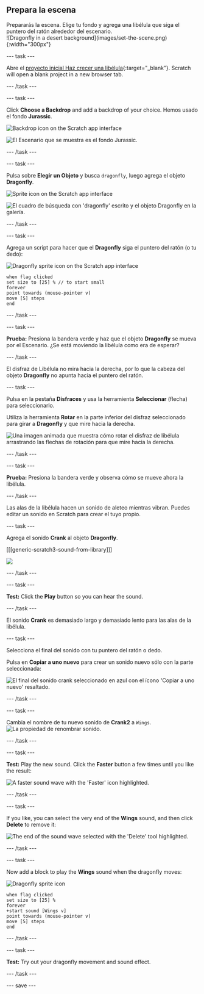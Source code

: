 ## Prepara la escena

<div style="display: flex; flex-wrap: wrap">
<div style="flex-basis: 200px; flex-grow: 1; margin-right: 15px;">
Prepararás la escena. Elige tu fondo y agrega una libélula que siga el puntero del ratón alrededor del escenario.
</div>
<div>
![Dragonfly in a desert background](images/set-the-scene.png){:width="300px"}
</div>
</div>

--- task ---

Abre el [proyecto inicial Haz crecer una libélula](https://scratch.mit.edu/projects/535695413/editor){:target="_blank"}. Scratch will open a blank project in a new browser tab.

--- /task ---

--- task ---

Click **Choose a Backdrop** and add a backdrop of your choice. Hemos usado el fondo **Jurassic**.

![Backdrop icon on the Scratch app interface](images/choose-backdrop-icon.png)

![El Escenario que se muestra es el fondo Jurassic.](images/Jurassic-backdrop.png)

--- /task ---

--- task ---

Pulsa sobre **Elegir un Objeto** y busca `dragonfly`, luego agrega el objeto **Dragonfly**.

![Sprite icon on the Scratch app interface](images/choose-sprite-icon.png)

![El cuadro de búsqueda con 'dragonfly' escrito y el objeto Dragonfly en la galería.](images/dragonfly-search.png)

--- /task ---

--- task ---

Agrega un script para hacer que el **Dragonfly** siga el puntero del ratón (o tu dedo):

![Dragonfly sprite icon on the Scratch app interface](images/dragonfly-icon.png)

```blocks3
when flag clicked
set size to [25] % // to start small
forever
point towards (mouse-pointer v)
move [5] steps
end
```
--- /task ---

--- task ---

**Prueba:** Presiona la bandera verde y haz que el objeto **Dragonfly** se mueva por el Escenario. ¿Se está moviendo la libélula como era de esperar?

--- /task ---

El disfraz de Libélula no mira hacia la derecha, por lo que la cabeza del objeto **Dragonfly** no apunta hacia el puntero del ratón.

--- task ---

Pulsa en la pestaña **Disfraces** y usa la herramienta **Seleccionar** (flecha) para seleccionarlo.

Utiliza la herramienta **Rotar** en la parte inferior del disfraz seleccionado para girar a **Dragonfly** y que mire hacia la derecha.

![Una imagen animada que muestra cómo rotar el disfraz de libélula arrastrando las flechas de rotación para que mire hacia la derecha.](images/rotated-costume.gif)

--- /task ---

--- task ---

**Prueba:** Presiona la bandera verde y observa cómo se mueve ahora la libélula.

--- /task ---

Las alas de la libélula hacen un sonido de aleteo mientras vibran. Puedes editar un sonido en Scratch para crear el tuyo propio.

--- task ---

Agrega el sonido **Crank** al objeto **Dragonfly**.

[[[generic-scratch3-sound-from-library]]]

![](images/crank-sound-editor.png)

--- /task ---

--- task ---

**Test:** Click the **Play** button so you can hear the sound.

--- /task ---

El sonido **Crank** es demasiado largo y demasiado lento para las alas de la libélula.

--- task ---

Selecciona el final del sonido con tu puntero del ratón o dedo.

Pulsa en **Copiar a uno nuevo** para crear un sonido nuevo sólo con la parte seleccionada:

![El final del sonido crank seleccionado en azul con el ícono 'Copiar a uno nuevo' resaltado.](images/crank-copy-end.png)

--- /task ---

--- task ---

Cambia el nombre de tu nuevo sonido de **Crank2** a `Wings`. ![La propiedad de renombrar sonido.](images/crank-wings-sound.png)

--- /task ---

--- task ---

**Test:** Play the new sound. Click the **Faster** button a few times until you like the result:

![A faster sound wave with the 'Faster' icon highlighted.](images/wings-faster.png)

--- /task ---

--- task ---

If you like, you can select the very end of the **Wings** sound, and then click **Delete** to remove it:

![The end of the sound wave selected with the 'Delete' tool highlighted.](images/wings-shorter.png)

--- /task ---

--- task ---

Now add a block to play the **Wings** sound when the dragonfly moves:

![Dragonfly sprite icon](images/dragonfly-icon.png)

```blocks3
when flag clicked
set size to [25] %
forever
+start sound [Wings v]
point towards (mouse-pointer v)
move [5] steps
end
```
--- /task ---

--- task ---

**Test:** Try out your dragonfly movement and sound effect.

--- /task ---

--- save ---
